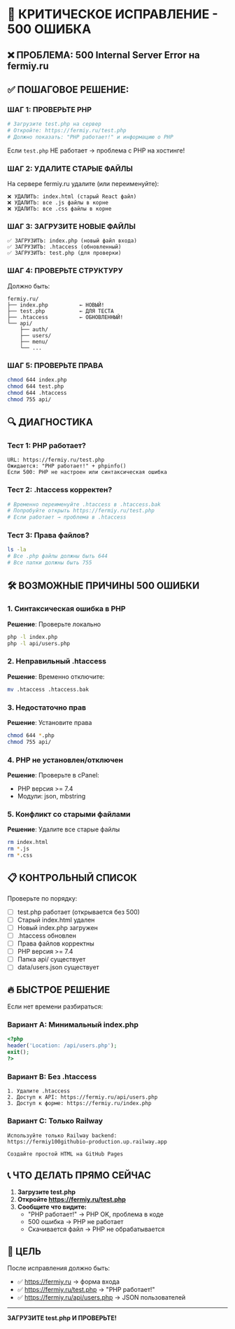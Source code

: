 # 🚨 КРИТИЧЕСКОЕ ИСПРАВЛЕНИЕ - 500 ОШИБКА

## ❌ ПРОБЛЕМА: 500 Internal Server Error на fermiy.ru

## ✅ ПОШАГОВОЕ РЕШЕНИЕ:

### ШАГ 1: ПРОВЕРЬТЕ PHP
```bash
# Загрузите test.php на сервер
# Откройте: https://fermiy.ru/test.php
# Должно показать: "PHP работает!" и информацию о PHP
```

Если `test.php` НЕ работает → проблема с PHP на хостинге!

### ШАГ 2: УДАЛИТЕ СТАРЫЕ ФАЙЛЫ
На сервере fermiy.ru удалите (или переименуйте):
```
❌ УДАЛИТЬ: index.html (старый React файл)
❌ УДАЛИТЬ: все .js файлы в корне
❌ УДАЛИТЬ: все .css файлы в корне
```

### ШАГ 3: ЗАГРУЗИТЕ НОВЫЕ ФАЙЛЫ
```
✅ ЗАГРУЗИТЬ: index.php (новый файл входа)
✅ ЗАГРУЗИТЬ: .htaccess (обновленный)
✅ ЗАГРУЗИТЬ: test.php (для проверки)
```

### ШАГ 4: ПРОВЕРЬТЕ СТРУКТУРУ
Должно быть:
```
fermiy.ru/
├── index.php          ← НОВЫЙ!
├── test.php           ← ДЛЯ ТЕСТА
├── .htaccess          ← ОБНОВЛЕННЫЙ!
└── api/
    ├── auth/
    ├── users/
    ├── menu/
    └── ...
```

### ШАГ 5: ПРОВЕРЬТЕ ПРАВА
```bash
chmod 644 index.php
chmod 644 test.php
chmod 644 .htaccess
chmod 755 api/
```

## 🔍 ДИАГНОСТИКА

### Тест 1: PHP работает?
```
URL: https://fermiy.ru/test.php
Ожидается: "PHP работает!" + phpinfo()
Если 500: PHP не настроен или синтаксическая ошибка
```

### Тест 2: .htaccess корректен?
```bash
# Временно переименуйте .htaccess в .htaccess.bak
# Попробуйте открыть https://fermiy.ru/test.php
# Если работает → проблема в .htaccess
```

### Тест 3: Права файлов?
```bash
ls -la
# Все .php файлы должны быть 644
# Все папки должны быть 755
```

## 🛠️ ВОЗМОЖНЫЕ ПРИЧИНЫ 500 ОШИБКИ

### 1. Синтаксическая ошибка в PHP
**Решение**: Проверьте локально
```bash
php -l index.php
php -l api/users.php
```

### 2. Неправильный .htaccess
**Решение**: Временно отключите:
```bash
mv .htaccess .htaccess.bak
```

### 3. Недостаточно прав
**Решение**: Установите права
```bash
chmod 644 *.php
chmod 755 api/
```

### 4. PHP не установлен/отключен
**Решение**: Проверьте в cPanel:
- PHP версия >= 7.4
- Модули: json, mbstring

### 5. Конфликт со старыми файлами
**Решение**: Удалите все старые файлы
```bash
rm index.html
rm *.js
rm *.css
```

## 📋 КОНТРОЛЬНЫЙ СПИСОК

Проверьте по порядку:
- [ ] test.php работает (открывается без 500)
- [ ] Старый index.html удален
- [ ] Новый index.php загружен
- [ ] .htaccess обновлен
- [ ] Права файлов корректны
- [ ] PHP версия >= 7.4
- [ ] Папка api/ существует
- [ ] data/users.json существует

## 🔥 БЫСТРОЕ РЕШЕНИЕ

Если нет времени разбираться:

### Вариант A: Минимальный index.php
```php
<?php
header('Location: /api/users.php');
exit();
?>
```

### Вариант B: Без .htaccess
```
1. Удалите .htaccess
2. Доступ к API: https://fermiy.ru/api/users.php
3. Доступ к форме: https://fermiy.ru/index.php
```

### Вариант C: Только Railway
```
Используйте только Railway backend:
https://fermiy100githubio-production.up.railway.app

Создайте простой HTML на GitHub Pages
```

## 📞 ЧТО ДЕЛАТЬ ПРЯМО СЕЙЧАС

1. **Загрузите test.php**
2. **Откройте https://fermiy.ru/test.php**
3. **Сообщите что видите:**
   - "PHP работает!" → PHP OK, проблема в коде
   - 500 ошибка → PHP не работает
   - Скачивается файл → PHP не обрабатывается

## 🎯 ЦЕЛЬ

После исправления должно быть:
- ✅ https://fermiy.ru → форма входа
- ✅ https://fermiy.ru/test.php → "PHP работает!"
- ✅ https://fermiy.ru/api/users.php → JSON пользователей

---

**ЗАГРУЗИТЕ test.php И ПРОВЕРЬТЕ!**

